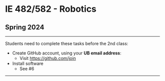 # IE 482/582 - Robotics
## Spring 2024

---

Students need to complete these tasks before the 2nd class:
- Create GitHub account, using your **UB email address**:
    - Visit https://github.com/join
- Install software
    - See #6
--- 
